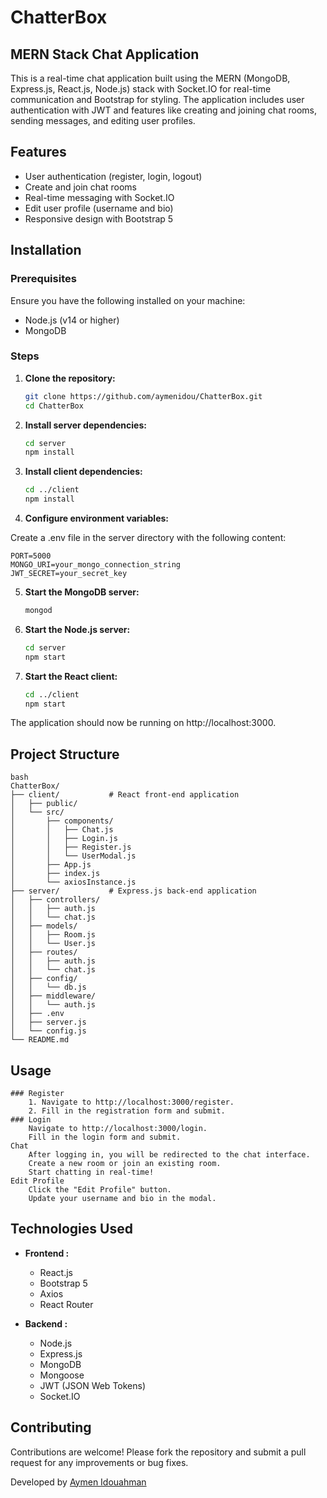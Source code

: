 # ChatterBox

## MERN Stack Chat Application

This is a real-time chat application built using the MERN (MongoDB, Express.js, React.js, Node.js) stack with Socket.IO for real-time communication and Bootstrap for styling. The application includes user authentication with JWT and features like creating and joining chat rooms, sending messages, and editing user profiles.

## Features

- User authentication (register, login, logout)
- Create and join chat rooms
- Real-time messaging with Socket.IO
- Edit user profile (username and bio)
- Responsive design with Bootstrap 5

## Installation

### Prerequisites

Ensure you have the following installed on your machine:

- Node.js (v14 or higher)
- MongoDB

### Steps

1. **Clone the repository:**
   ```bash
   git clone https://github.com/aymenidou/ChatterBox.git
   cd ChatterBox
   ```

2. **Install server dependencies:**

    ```bash
    cd server
    npm install
    ```

3. **Install client dependencies:**

    ```bash
    cd ../client
    npm install
    ```

4. **Configure environment variables:**

Create a .env file in the server directory with the following content:

    PORT=5000
    MONGO_URI=your_mongo_connection_string
    JWT_SECRET=your_secret_key

5. **Start the MongoDB server:**

    ```bash
    mongod
    ```

6. **Start the Node.js server:**

    ```bash
    cd server
    npm start
    ```
7. **Start the React client:**

    ```bash
    cd ../client
    npm start
    ```
The application should now be running on http://localhost:3000.

## Project Structure
    bash
    ChatterBox/
    ├── client/           # React front-end application
    │   ├── public/
    │   └── src/
    │       ├── components/
    │       │   ├── Chat.js
    │       │   ├── Login.js
    │       │   ├── Register.js
    │       │   └── UserModal.js
    │       ├── App.js
    │       ├── index.js
    │       └── axiosInstance.js
    ├── server/           # Express.js back-end application
    │   ├── controllers/
    │   │   ├── auth.js
    │   │   └── chat.js
    │   ├── models/
    │   │   ├── Room.js
    │   │   └── User.js
    │   ├── routes/
    │   │   ├── auth.js
    │   │   └── chat.js
    │   ├── config/
    │   │   └── db.js
    │   ├── middleware/
    │   │   └── auth.js
    │   ├── .env
    │   ├── server.js
    │   └── config.js
    └── README.md

## Usage
    ### Register
        1. Navigate to http://localhost:3000/register.
        2. Fill in the registration form and submit.
    ### Login
        Navigate to http://localhost:3000/login.
        Fill in the login form and submit.
    Chat
        After logging in, you will be redirected to the chat interface.
        Create a new room or join an existing room.
        Start chatting in real-time!
    Edit Profile
        Click the "Edit Profile" button.
        Update your username and bio in the modal.
## Technologies Used
- **Frontend :**
    - React.js
    - Bootstrap 5
    - Axios
    - React Router

- **Backend :**
    - Node.js
    - Express.js
    - MongoDB
    - Mongoose
    - JWT (JSON Web Tokens)
    - Socket.IO

## Contributing
Contributions are welcome! Please fork the repository and submit a pull request for any improvements or bug fixes.


Developed by [Aymen Idouahman](https://github.com/aymenidou)
